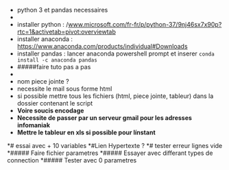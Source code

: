 * python 3 et pandas necessaires
*
* installer python : /www.microsoft.com/fr-fr/p/python-37/9nj46sx7x90p?rtc=1&activetab=pivot:overviewtab
* installer anaconda : https://www.anaconda.com/products/individual#Downloads
* installer pandas : lancer anaconda powershell prompt et inserer ` conda install -c anaconda pandas `
* #####faire tuto pas a pas
*
* nom piece jointe ?
* necessite le mail sous forme html
* si possible mettre tous les fichiers (html, piece jointe, tableur) dans la dossier contenant le script
* **Voire soucis encodage**
* **Necessite de passer par un serveur gmail pour les adresses infomaniak**
* **Mettre le tableur en xls si possible pour línstant**



*# essai avec + 10 variables
*#Lien Hypertexte ?
*# tester erreur lignes vide
*##### Faire fichier parametres
*##### Essayer avec differant types de connection
*##### Tester avec 0 parametres
